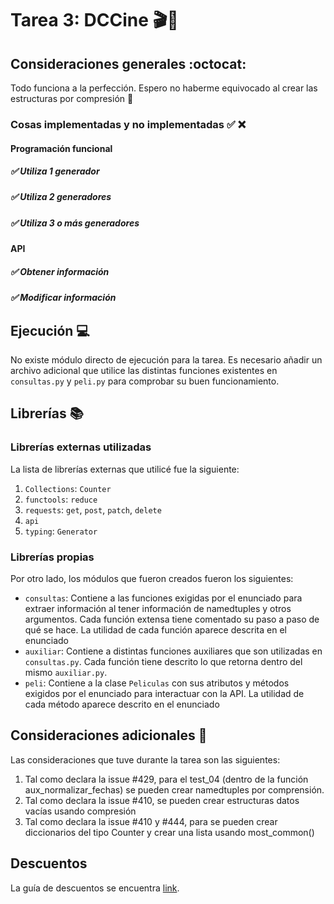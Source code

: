 # Tarea 3: DCCine 🎬🎥


## Consideraciones generales :octocat:

Todo funciona a la perfección. Espero no haberme equivocado al crear las estructuras por compresión 🙂

### Cosas implementadas y no implementadas :white_check_mark: :x:


####  Programación funcional
##### ✅ Utiliza 1 generador
##### ✅ Utiliza 2 generadores
##### ✅ Utiliza 3 o más generadores
####  API
##### ✅ Obtener información
##### ✅ Modificar información

## Ejecución :computer:
No existe módulo directo de ejecución para la tarea. Es necesario añadir un archivo adicional que utilice las distintas funciones existentes en ```consultas.py``` y ```peli.py``` para comprobar su buen funcionamiento.


## Librerías :books:
### Librerías externas utilizadas
La lista de librerías externas que utilicé fue la siguiente:

1. ```Collections```: ```Counter```
2. ```functools```: ```reduce```
3. ```requests```: ```get```, ```post```, ```patch```, ```delete```
4. ```api```
5. ```typing```: ```Generator```

### Librerías propias
Por otro lado, los módulos que fueron creados fueron los siguientes:

- ```consultas```: Contiene a las funciones exigidas por el enunciado para extraer información al tener información de namedtuples y otros argumentos. Cada función extensa tiene comentado su paso a paso de qué se hace. La utilidad de cada función aparece descrita en el enunciado
- ```auxiliar```: Contiene a distintas funciones auxiliares que son utilizadas en ```consultas.py```. Cada función tiene descrito lo que retorna dentro del mismo ```auxiliar.py```.
- ```peli```: Contiene a la clase ```Peliculas``` con sus atributos y métodos exigidos por el enunciado para interactuar con la API. La utilidad de cada método aparece descrito en el enunciado

## Consideraciones adicionales :thinking:
Las consideraciones que tuve durante la tarea son las siguientes:

1. Tal como declara la issue #429, para el test_04 (dentro de la función aux_normalizar_fechas) se pueden crear namedtuples por comprensión.
2. Tal como declara la issue #410, se pueden crear estructuras datos vacías usando compresión
3. Tal como declara la issue #410 y #444, para se pueden crear diccionarios del tipo Counter y crear una lista usando most_common()




## Descuentos
La guía de descuentos se encuentra [link](https://github.com/IIC2233/Syllabus/blob/main/Tareas/Bases%20Generales%20de%20Tareas%20-%20IIC2233.pdf).